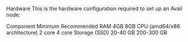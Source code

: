 Hardware
This is the hardware configuration required to set up an Avail node:

Component	Minimum	Recommended
RAM	4GB	8GB
CPU (amd64/x86 architecture)	2 core	4 core
Storage (SSD)	20-40 GB	200-300 GB

